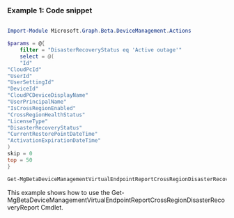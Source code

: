 ### Example 1: Code snippet

```powershell

Import-Module Microsoft.Graph.Beta.DeviceManagement.Actions

$params = @{
	filter = "DisasterRecoveryStatus eq 'Active outage'"
	select = @(
	"Id"
"CloudPcId"
"UserId"
"UserSettingId"
"DeviceId"
"CloudPCDeviceDisplayName"
"UserPrincipalName"
"IsCrossRegionEnabled"
"CrossRegionHealthStatus"
"LicenseType"
"DisasterRecoveryStatus"
"CurrentRestorePointDateTime"
"ActivationExpirationDateTime"
)
skip = 0
top = 50
}

Get-MgBetaDeviceManagementVirtualEndpointReportCrossRegionDisasterRecoveryReport -BodyParameter $params

```
This example shows how to use the Get-MgBetaDeviceManagementVirtualEndpointReportCrossRegionDisasterRecoveryReport Cmdlet.

